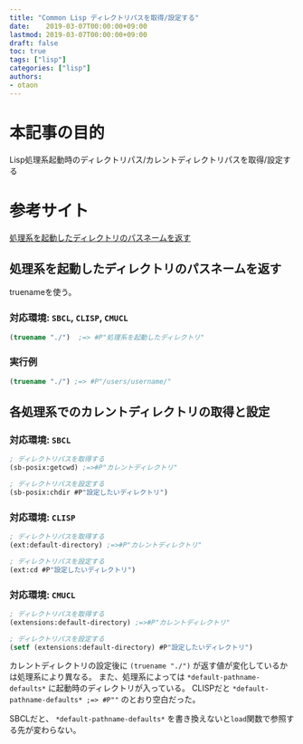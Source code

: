 ```yaml
---
title: "Common Lisp ディレクトリパスを取得/設定する"
date:    2019-03-07T00:00:00+09:00
lastmod: 2019-03-07T00:00:00+09:00
draft: false
toc: true
tags: ["lisp"]
categories: ["lisp"]
authors:
- otaon
---
```


# 本記事の目的
Lisp処理系起動時のディレクトリパス/カレントディレクトリパスを取得/設定する

# 参考サイト
[処理系を起動したディレクトリのパスネームを返す](https://lisphub.jp/common-lisp/cookbook/index.cgi?%E5%87%A6%E7%90%86%E7%B3%BB%E3%82%92%E8%B5%B7%E5%8B%95%E3%81%97%E3%81%9F%E3%83%87%E3%82%A3%E3%83%AC%E3%82%AF%E3%83%88%E3%83%AA%E3%81%AE%E3%83%91%E3%82%B9%E3%83%8D%E3%83%BC%E3%83%A0%E3%82%92%E8%BF%94%E3%81%99)

## 処理系を起動したディレクトリのパスネームを返す
truenameを使う。

### 対応環境: `SBCL`, `CLISP`, `CMUCL`

```lisp
(truename "./")  ;=> #P"処理系を起動したディレクトリ"
```
### 実行例
```lisp
(truename "./") ;=> #P"/users/username/"
```

## 各処理系でのカレントディレクトリの取得と設定
### 対応環境: `SBCL`

```lisp
; ディレクトリパスを取得する
(sb-posix:getcwd) ;=>#P"カレントディレクトリ"

; ディレクトリパスを設定する
(sb-posix:chdir #P"設定したいディレクトリ")
```
### 対応環境: `CLISP`
```lisp
; ディレクトリパスを取得する
(ext:default-directory) ;=>#P"カレントディレクトリ"

; ディレクトリパスを設定する
(ext:cd #P"設定したいディレクトリ")
```
### 対応環境: `CMUCL`
```lisp
; ディレクトリパスを取得する
(extensions:default-directory) ;=>#P"カレントディレクトリ"

; ディレクトリパスを設定する
(setf (extensions:default-directory) #P"設定したいディレクトリ")
```

カレントディレクトリの設定後に `(truename "./")` が返す値が変化しているかは処理系により異なる。
また、処理系によっては `*default-pathname-defaults*` に起動時のディレクトリが入っている。
CLISPだと `*default-pathname-defaults* ;=> #P""` のとおり空白だった。

SBCLだと、 `*default-pathname-defaults*` を書き換えないと`load`関数で参照する先が変わらない。
